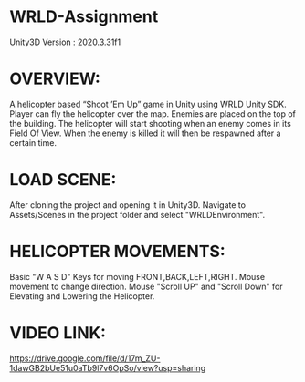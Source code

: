 # WRLD-Assignment
Unity3D Version : 2020.3.31f1

# OVERVIEW:
A helicopter based “Shoot ’Em Up” game in Unity using WRLD Unity SDK.
Player can fly the helicopter over the map.
Enemies are placed on the top of the building.
The helicopter will start shooting when an enemy comes in its Field Of View.
When the enemy is killed it will then be respawned after a certain time.

# LOAD SCENE:
After cloning the project and opening it in Unity3D. 
Navigate to Assets/Scenes in the project folder and select "WRLDEnvironment". 

# HELICOPTER MOVEMENTS:
Basic "W A S D" Keys for moving FRONT,BACK,LEFT,RIGHT.
Mouse movement to change direction.
Mouse "Scroll UP" and "Scroll Down" for Elevating and Lowering the Helicopter.

# VIDEO LINK:
https://drive.google.com/file/d/17m_ZU-1dawGB2bUe51u0aTb9l7v6OpSo/view?usp=sharing

